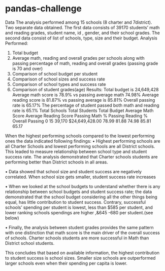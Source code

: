 # pandas-challenge
Data
The analysis performed among 15 schools (8 charter and 7district). Two separate data obtained. The first data consists of 39170 students’ math and reading grades, student name, id , gender, and their school grades. The second data consist of list of schools, type, size and their budget.
Analysis Performed:
1.	Total budget
2.	Average math, reading and overall grades per schools along with passing percentage of math, reading and overall grades (passing grade is 70 and over)
3.	Comparison of school budget per student 
4.	 Comparison of school sizes and success rate 
5.	Comparison of school types and success rate
6.	Comparison of student grades(age)
Results:
Total budget is 24,649,428
Average math score is 78.9% vs passing average math 74.98%
Average reading score is 81.87% vs passing average is 85.81%
Overall passing rate is 65.17%
The percentage of student passed both math and reading rate is 65.1%
	Total Schools	Total Students	Total Budget	Average Math Score	Average Reading Score	Passing Math %	Passing Reading %	Overall Passing
0	15	39,170	$24,649,428.00	78.99	81.88	74.98	85.81	65.17

When  the highest performing schools compared to the  lowest performing ones the data indicated following findings:
•	Highest performing schools are all Charter Schools and lowest performing schools are all District schools. This leaded to measure relationship between school type and student success rate. The analysis demonstrated that Charter schools students are performing better than District schools in all areas.
 
 

•	Data showed that school size and student success are negatively correlated. When school size gets smaller, student success rate increases
 
•	When we looked at the school budgets to understand whether there is any relationship between school budgets and student success rate; the data demonstrated that the school budget considering all the other things being equal, has little contribution to student success. Contrary, successful schools’ spending per student is lowest, less than $585 per student, and lower ranking schools spendings are higher ,&645 -680 per student.(see below)
  
•	Finally, the analysis between student grades provides the same pattern with one distinction that math score is the main driver of the overall success of schools. Charter schools students are more successful in Math than District school students. 
 
This concludes that based on available information, the highest contribution to student success is school sizes. Smaller size schools are outperformed larger schools even when their spending per capita is lower.